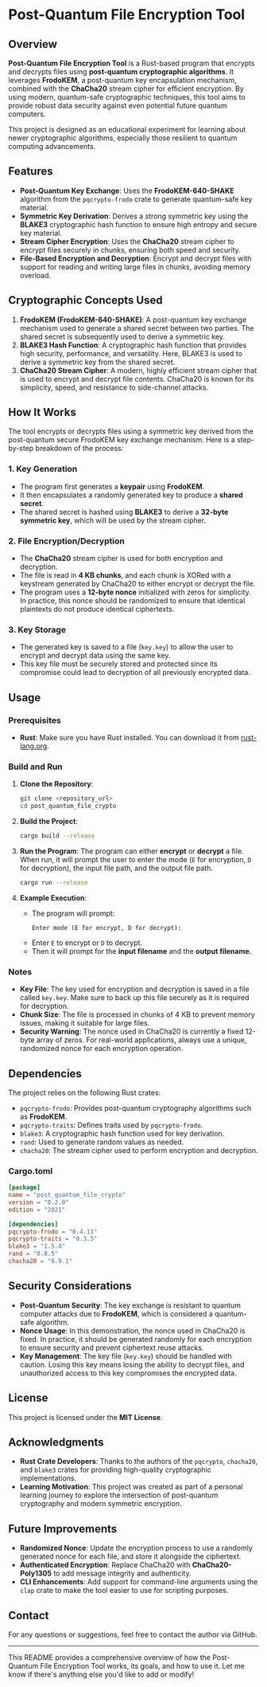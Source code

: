 # Post-Quantum File Encryption Tool

## Overview
**Post-Quantum File Encryption Tool** is a Rust-based program that encrypts and decrypts files using **post-quantum cryptographic algorithms**. It leverages **FrodoKEM**, a post-quantum key encapsulation mechanism, combined with the **ChaCha20** stream cipher for efficient encryption. By using modern, quantum-safe cryptographic techniques, this tool aims to provide robust data security against even potential future quantum computers.

This project is designed as an educational experiment for learning about newer cryptographic algorithms, especially those resilient to quantum computing advancements.

## Features
- **Post-Quantum Key Exchange**: Uses the **FrodoKEM-640-SHAKE** algorithm from the `pqcrypto-frodo` crate to generate quantum-safe key material.
- **Symmetric Key Derivation**: Derives a strong symmetric key using the **BLAKE3** cryptographic hash function to ensure high entropy and secure key material.
- **Stream Cipher Encryption**: Uses the **ChaCha20** stream cipher to encrypt files securely in chunks, ensuring both speed and security.
- **File-Based Encryption and Decryption**: Encrypt and decrypt files with support for reading and writing large files in chunks, avoiding memory overload.

## Cryptographic Concepts Used
1. **FrodoKEM (FrodoKEM-640-SHAKE)**: A post-quantum key exchange mechanism used to generate a shared secret between two parties. The shared secret is subsequently used to derive a symmetric key.
2. **BLAKE3 Hash Function**: A cryptographic hash function that provides high security, performance, and versatility. Here, BLAKE3 is used to derive a symmetric key from the shared secret.
3. **ChaCha20 Stream Cipher**: A modern, highly efficient stream cipher that is used to encrypt and decrypt file contents. ChaCha20 is known for its simplicity, speed, and resistance to side-channel attacks.

## How It Works
The tool encrypts or decrypts files using a symmetric key derived from the post-quantum secure FrodoKEM key exchange mechanism. Here is a step-by-step breakdown of the process:

### 1. Key Generation
- The program first generates a **keypair** using **FrodoKEM**.
- It then encapsulates a randomly generated key to produce a **shared secret**.
- The shared secret is hashed using **BLAKE3** to derive a **32-byte symmetric key**, which will be used by the stream cipher.

### 2. File Encryption/Decryption
- The **ChaCha20** stream cipher is used for both encryption and decryption.
- The file is read in **4 KB chunks**, and each chunk is XORed with a keystream generated by ChaCha20 to either encrypt or decrypt the file.
- The program uses a **12-byte nonce** initialized with zeros for simplicity. In practice, this nonce should be randomized to ensure that identical plaintexts do not produce identical ciphertexts.

### 3. Key Storage
- The generated key is saved to a file (`key.key`) to allow the user to encrypt and decrypt data using the same key.
- This key file must be securely stored and protected since its compromise could lead to decryption of all previously encrypted data.

## Usage
### Prerequisites
- **Rust**: Make sure you have Rust installed. You can download it from [rust-lang.org](https://www.rust-lang.org/tools/install).

### Build and Run
1. **Clone the Repository**:
   ```sh
   git clone <repository_url>
   cd post_quantum_file_crypto
   ```

2. **Build the Project**:
   ```sh
   cargo build --release
   ```

3. **Run the Program**:
   The program can either **encrypt** or **decrypt** a file. When run, it will prompt the user to enter the mode (`E` for encryption, `D` for decryption), the input file path, and the output file path.

   ```sh
   cargo run --release
   ```

4. **Example Execution**:
   - The program will prompt:
     ```
     Enter mode (E for encrypt, D for decrypt):
     ```
   - Enter `E` to encrypt or `D` to decrypt.
   - Then it will prompt for the **input filename** and the **output filename**.

### Notes
- **Key File**: The key used for encryption and decryption is saved in a file called `key.key`. Make sure to back up this file securely as it is required for decryption.
- **Chunk Size**: The file is processed in chunks of 4 KB to prevent memory issues, making it suitable for large files.
- **Security Warning**: The nonce used in ChaCha20 is currently a fixed 12-byte array of zeros. For real-world applications, always use a unique, randomized nonce for each encryption operation.

## Dependencies
The project relies on the following Rust crates:
- `pqcrypto-frodo`: Provides post-quantum cryptography algorithms such as **FrodoKEM**.
- `pqcrypto-traits`: Defines traits used by `pqcrypto-frodo`.
- `blake3`: A cryptographic hash function used for key derivation.
- `rand`: Used to generate random values as needed.
- `chacha20`: The stream cipher used to perform encryption and decryption.

### Cargo.toml
```toml
[package]
name = "post_quantum_file_crypto"
version = "0.2.0"
edition = "2021"

[dependencies]
pqcrypto-frodo = "0.4.11"
pqcrypto-traits = "0.3.5"
blake3 = "1.5.4"
rand = "0.8.5"
chacha20 = "0.9.1"
```

## Security Considerations
- **Post-Quantum Security**: The key exchange is resistant to quantum computer attacks due to **FrodoKEM**, which is considered a quantum-safe algorithm.
- **Nonce Usage**: In this demonstration, the nonce used in ChaCha20 is fixed. In practice, it should be generated randomly for each encryption to ensure security and prevent ciphertext reuse attacks.
- **Key Management**: The key file (`key.key`) should be handled with caution. Losing this key means losing the ability to decrypt files, and unauthorized access to this key compromises the encrypted data.

## License
This project is licensed under the **MIT License**.

## Acknowledgments
- **Rust Crate Developers**: Thanks to the authors of the `pqcrypto`, `chacha20`, and `blake3` crates for providing high-quality cryptographic implementations.
- **Learning Motivation**: This project was created as part of a personal learning journey to explore the intersection of post-quantum cryptography and modern symmetric encryption.

## Future Improvements
- **Randomized Nonce**: Update the encryption process to use a randomly generated nonce for each file, and store it alongside the ciphertext.
- **Authenticated Encryption**: Replace ChaCha20 with **ChaCha20-Poly1305** to add message integrity and authenticity.
- **CLI Enhancements**: Add support for command-line arguments using the `clap` crate to make the tool easier to use for scripting purposes.

## Contact
For any questions or suggestions, feel free to contact the author via GitHub.

---

This README provides a comprehensive overview of how the Post-Quantum File Encryption Tool works, its goals, and how to use it. Let me know if there's anything else you'd like to add or modify!


